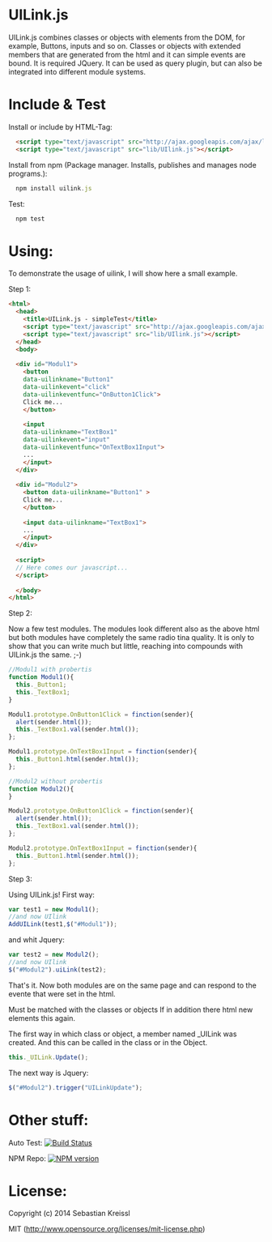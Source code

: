 UILink.js
=========
UILink.js combines classes or objects with elements from the DOM, for example, Buttons, inputs and so on.
Classes or objects with extended members that are generated from the html and it can simple events are bound. It is required JQuery. It can be used as query plugin, but can also be integrated into different module systems.

Include & Test
=========
Install or 
include by HTML-Tag:
``` HTML
  <script type="text/javascript" src="http://ajax.googleapis.com/ajax/libs/jquery/x.x/jquery.min.js"></script>
  <script type="text/javascript" src="lib/UIlink.js"></script>
```` 

Install from npm (Package manager. Installs, publishes and manages node programs.): 
``` javascript
  npm install uilink.js
```
Test:
``` javascript
  npm test
```
Using:
=========
To demonstrate the usage of uilink, I will show here a small example.

Step 1:
``` HTML
<html>
  <head>
    <title>UILink.js - simpleTest</title>
    <script type="text/javascript" src="http://ajax.googleapis.com/ajax/libs/jquery/x.x/jquery.min.js"></script>
    <script type="text/javascript" src="lib/UIlink.js"></script>
  </head>
  <body>
  
  <div id="Modul1">
    <button 
    data-uilinkname="Button1" 
    data-uilinkevent="click" 
    data-uilinkeventfunc="OnButton1Click">
    Click me...
    </button>
    
    <input 
    data-uilinkname="TextBox1" 
    data-uilinkevent="input" 
    data-uilinkeventfunc="OnTextBox1Input">
    ...
    </input>
  </div>
  
  <div id="Modul2">
    <button data-uilinkname="Button1" >
    Click me...
    </button>
    
    <input data-uilinkname="TextBox1">
    ...
    </input>
  </div>
  
  <script>
  // Here comes our javascript...
  </script>
  
  </body>
</html>
```

Step 2:

Now a few test modules.
The modules look different also as the above html but both modules have completely the same radio tina quality. It is only to show that you can write much but little, reaching into compounds with UILink.js the same. ;-)

``` Javascript
//Modul1 with probertis
function Modul1(){
  this._Button1;
  this._TextBox1;
}

Modul1.prototype.OnButton1Click = finction(sender){
  alert(sender.html());
  this._TextBox1.val(sender.html());
};

Modul1.prototype.OnTextBox1Input = finction(sender){
  this._Button1.html(sender.html());
};

//Modul2 without probertis
function Modul2(){
}

Modul2.prototype.OnButton1Click = finction(sender){
  alert(sender.html());
  this._TextBox1.val(sender.html());
};

Modul2.prototype.OnTextBox1Input = finction(sender){
  this._Button1.html(sender.html());
};
```

Step 3:

Using UILink.js! 
First way:
``` javascript
var test1 = new Modul1();
//and now UIlink
AddUILink(test1,$("#Modul1"));
```
and whit Jquery:
``` javascript
var test2 = new Modul2();
//and now UIlink
$("#Modul2").uiLink(test2);
```

That's it. Now both modules are on the same page and can respond to the evente that were set in the html.

Must be matched with the classes or objects If in addition there html new elements this again.

The first way in which class or object, a member named _UILink was created. And this can be called in the class or in the Object.
``` javascript
this._UILink.Update();
```
The next way is Jquery:
``` javascript
$("#Modul2").trigger("UILinkUpdate");
```

Other stuff:
=========

Auto Test:
[![Build Status](https://travis-ci.org/circy/UILink.js.png?branch=master)](https://travis-ci.org/circy/UILink.js)

NPM Repo:
[![NPM version](https://badge.fury.io/js/uilink.js.png)](http://badge.fury.io/js/uilink.js)

License:
=========

Copyright (c) 2014 Sebastian Kreissl

MIT (http://www.opensource.org/licenses/mit-license.php)
